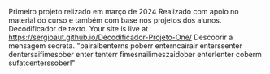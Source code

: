Primeiro projeto relizado em março de 2024
Realizado com apoio no material do curso e também com base nos projetos dos alunos.
Decodificador de texto.
Your site is live at https://sergioaut.github.io/Decodificador-Projeto-One/
Descobrir a mensagem secreta. 
"pairaibenterns poberr enterncairair enterssenter dentersaifimesober enter tenterr fimesnailimeszaidober enterlenter coberm sufatcenterssober!"
